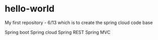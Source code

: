 # hello-world
My first repository - 6/13 which is to create the spring cloud code base

Spring boot 
Spring cloud
Spring REST 
Spring MVC
